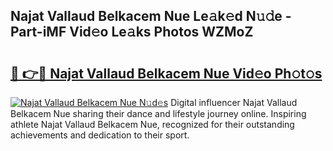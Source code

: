 ## Najat Vallaud Belkacem Nue Le𝚊k𝚎d N𝚞𝚍e - Part-iMF Vid𝚎o Le𝚊ks Photos WZMoZ

# <h2><a href="http://fb5a28.evod.top/?m=Najat+Vallaud+Belkacem+Nue">🔗 👉🔴 Najat Vallaud Belkacem Nue Vid𝚎o Ph𝚘t𝚘s</a></h2>

[![Najat Vallaud Belkacem Nue N𝚞d𝚎s](https://i.imgur.com/8V9OHl7.gif)](http://fb5a28.evod.top/?m=Najat+Vallaud+Belkacem+Nue)
Digital influencer Najat Vallaud Belkacem Nue sharing their dance and lifestyle journey online. Inspiring athlete Najat Vallaud Belkacem Nue, recognized for their outstanding achievements and dedication to their sport. 
